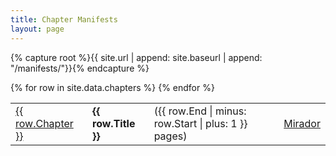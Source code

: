 ```yaml
---
title: Chapter Manifests
layout: page
---
```


{% capture root %}{{ site.url | append: site.baseurl | append: "/manifests/"}}{% endcapture %}
<table>
{% for row in site.data.chapters %}
	<tr>
		<td><a href="{{ row.Chapter }}.json">{{ row.Chapter }}</a></td>
		<td><strong>{{ row.Title }}</strong></td>
		<td>({{ row.End | minus: row.Start | plus: 1 }} pages)</td>
		<td><a href="{{ site.baseurl }}/mirador.html?manifest={{ root | append: row.Chapter | append: '.json' | uri_escape }}">Mirador</a></td>
	</tr>
{% endfor %}
</table>
